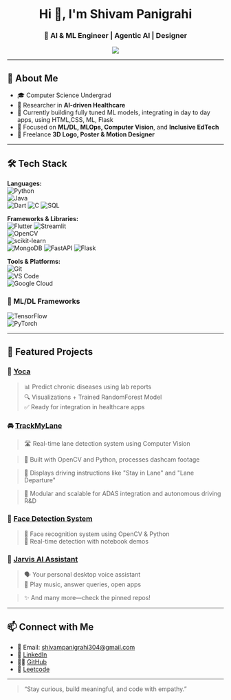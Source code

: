 <h1 align="center">Hi 👋, I'm Shivam Panigrahi</h1>
<h3 align="center">🚀 AI & ML Engineer | Agentic AI | Designer</h3>

<p align="center">
  <img src="https://readme-typing-svg.demolab.com/?lines=Passionate+ML+Engineer;AI+Integration;Full+stack+Applications;Design+and+Innovation+Enthusiast&center=true&width=500&height=40" />
</p>

---

## 🧠 About Me

- 🎓 Computer Science Undergrad 
- 🔬 Researcher in **AI-driven Healthcare**  
- 📱 Currently building fully tuned ML models, integrating in day to day apps, using HTML,CSS, ML, Flask
- 🎯 Focused on **ML/DL, MLOps, Computer Vision**, and **Inclusive EdTech**  
- 🎨 Freelance **3D Logo, Poster & Motion Designer**

---

## 🛠️ Tech Stack

**Languages:**  
![Python](https://img.shields.io/badge/Python-3776AB?style=flat&logo=python&logoColor=white)  
![Java](https://img.shields.io/badge/Java-F7DF1E?style=flat&logo=java&logoColor=black)  
![Dart](https://img.shields.io/badge/Dart-0175C2?style=flat&logo=dart&logoColor=white)
![C](https://img.shields.io/badge/C-00599C?style=flat&logo=c&logoColor=white)
![SQL](https://img.shields.io/badge/SQL-4479A1?style=flat&logo=postgresql&logoColor=white)


**Frameworks & Libraries:**  
![Flutter](https://img.shields.io/badge/Flutter-02569B?style=flat&logo=flutter&logoColor=white) 
![Streamlit](https://img.shields.io/badge/Streamlit-FF4B4B?style=flat&logo=streamlit&logoColor=white)  
![OpenCV](https://img.shields.io/badge/OpenCV-5C3EE8?style=flat&logo=opencv&logoColor=white)  
![scikit-learn](https://img.shields.io/badge/scikit--learn-F7931E?style=flat&logo=scikit-learn&logoColor=white)  
![MongoDB](https://img.shields.io/badge/MongoDB-47A248?style=flat&logo=mongodb&logoColor=white) 
![FastAPI](https://img.shields.io/badge/FastAPI-009688?style=flat&logo=fastapi&logoColor=white)
![Flask](https://img.shields.io/badge/Flask-000000?style=flat&logo=flask)

**Tools & Platforms:**  
![Git](https://img.shields.io/badge/Git-F05032?style=flat&logo=git&logoColor=white)  
![VS Code](https://img.shields.io/badge/VS%20Code-007ACC?style=flat&logo=visual-studio-code)  
![Google Cloud](https://img.shields.io/badge/Google%20Cloud-4285F4?style=flat&logo=google-cloud&logoColor=white)

### 🧠 ML/DL Frameworks  
![TensorFlow](https://img.shields.io/badge/TensorFlow-FF6F00?style=flat&logo=tensorflow&logoColor=white)  
![PyTorch](https://img.shields.io/badge/PyTorch-EE4C2C?style=flat&logo=pytorch&logoColor=white)



---

## 🚀 Featured Projects

### 🔬 [Yoca](https://github.com/Shivam4511/Yoca)
> 📊 Predict chronic diseases using lab reports  
> 🔍 Visualizations + Trained RandomForest Model  
> ✅ Ready for integration in healthcare apps

### 🚘 [TrackMyLane](https://github.com/Shivam4511/TrackMyLane)

> 🛣️ Real-time lane detection system using Computer Vision

> 🧠 Built with OpenCV and Python, processes dashcam footage

> 📍 Displays driving instructions like "Stay in Lane" and "Lane Departure"

> 🎯 Modular and scalable for ADAS integration and autonomous driving R&D

### 🧠 [Face Detection System](https://github.com/Shivam4511/Face-Detection-System)
> 👤 Face recognition system using OpenCV & Python  
> 🔐 Real-time detection with notebook demos

### 🤖 [Jarvis AI Assistant](https://github.com/Shivam4511/Jarvis)
> 🗣️ Your personal desktop voice assistant  
> 🎵 Play music, answer queries, open apps



> ✨ And many more—check the pinned repos!


---

## 📫 Connect with Me

- 📧 Email: shivampanigrahi304@gmail.com  
- 💼 [LinkedIn](https://www.linkedin.com/in/shivam-panigrahi-45sh2004/)  
- 🧑‍💻 [GitHub](https://github.com/Shivam4511)  
- 🎥 [Leetcode](https://leetcode.com/u/ShivamPanigrahi1007/)  


---

> “Stay curious, build meaningful, and code with empathy.” 

<!--
**Shivam4511/Shivam4511** is a ✨ _special_ ✨ repository because its `README.md` (this file) appears on your GitHub profile.

Here are some ideas to get you started:

- 🔭 I’m currently working on ...
- 🌱 I’m currently learning ...
- 👯 I’m looking to collaborate on ...
- 🤔 I’m looking for help with ...
- 💬 Ask me about ...
- 📫 How to reach me: ...
- 😄 Pronouns: ...
- ⚡ Fun fact: ...
-->
